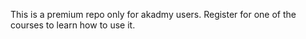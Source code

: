 This is a premium repo only for akadmy users. Register for one of the courses to learn how to use it.
